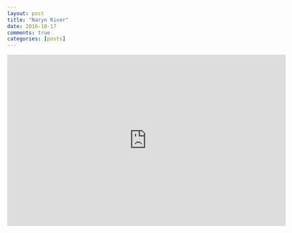```yaml
---
layout: post
title: "Naryn River"
date: 2016-10-17
comments: true
categories: [posts]
---
```


<div class="video-responsive">
<iframe width="650" height="400" src="https://www.youtube.com/embed/8Vwff-96__o" frameborder="0" allowfullscreen></iframe>
</div>
